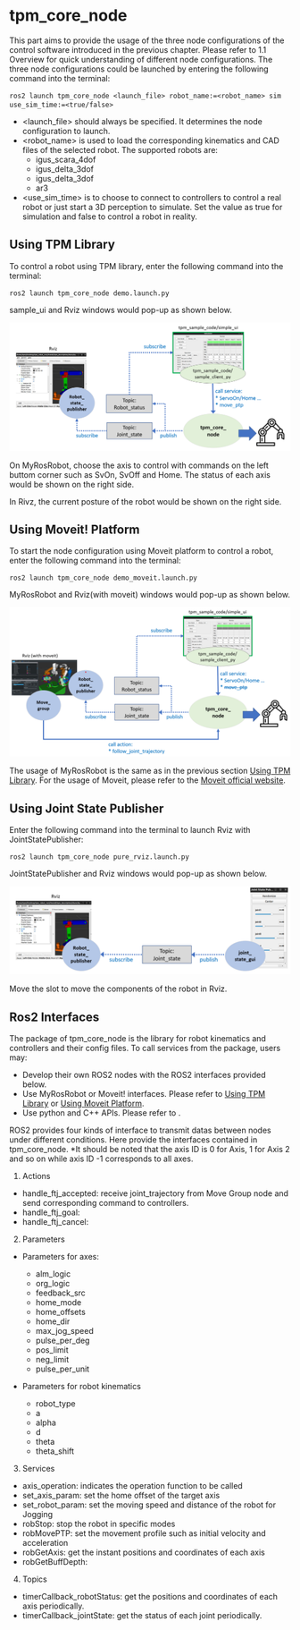 # tpm_core_node
This part aims to provide the usage of the three node configurations of the control software introduced in the previous chapter. Please refer to 1.1 Overview for quick understanding of different node configurations.
The three node configurations could be launched by entering the following command into the terminal:
```
ros2 launch tpm_core_node <launch_file> robot_name:=<robot_name> sim use_sim_time:=<true/false>
```
- <launch_file> should always be specified. It determines the node configuration to launch.
- <robot_name> is used to load the corresponding kinematics and CAD files of the selected robot. The supported robots are:
    - igus_scara_4dof
    - igus_delta_3dof
    - igus_delta_3dof
    - ar3
- <use_sim_time> is to choose to connect to controllers to control a real robot or just start a 3D perception to simulate. Set the value as true for simulation and false to control a robot in reality.

## Using TPM Library
To control a robot using TPM library, enter the following command into the terminal:
```
ros2 launch tpm_core_node demo.launch.py
```
sample_ui and Rviz windows would pop-up as shown below.

![Using TPM Library](Image/tpm_library.png)

On MyRosRobot, choose the axis to control with commands on the left buttom corner such as SvOn, SvOff and Home. The status of each axis would be shown on the right side.

In Rivz, the current posture of the robot would be shown on the right side.

## Using Moveit! Platform
To start the node configuration using Moveit platform to control a robot, enter the following command into the terminal:
```
ros2 launch tpm_core_node demo_moveit.launch.py
```
MyRosRobot and Rviz(with moveit) windows would pop-up as shown below.

![Using moveit](Image/using%20moveit.png)

The usage of MyRosRobot is the same as in the previous section [Using TPM Library](#using-tpm-library).
For the usage of Moveit, please refer to the [Moveit official website]().

## Using Joint State Publisher
Enter the following command into the terminal to launch Rviz with JointStatePublisher:
```
ros2 launch tpm_core_node pure_rviz.launch.py
```
JointStatePublisher and Rviz windows would pop-up as shown below.

![JointStatePublisher](Image/pure_rviz.png)

Move the slot to move the components of the robot in Rviz.

## Ros2 Interfaces
The package of tpm_core_node is the library for robot kinematics and controllers and their config files.
To call services from the package, users may:
- Develop their own ROS2 nodes with the ROS2 interfaces provided below.
- Use MyRosRobot or Moveit! interfaces. Please refer to [Using TPM Library](#using-tpm-library) or [Using Moveit Platform](#using-moveit-platform).
- Use python and C++ APIs. Please refer to .

ROS2 provides four kinds of interface to transmit datas between nodes under different conditions. Here provide the interfaces contained in tpm_core_node.
*It should be noted that the axis ID is 0 for Axis, 1 for Axis 2 and so on while axis ID -1 corresponds to all axes.
1. Actions
- handle_ftj_accepted: receive joint_trajectory from Move Group node and send corresponding command to controllers.
- handle_ftj_goal:
- handle_ftj_cancel:
2. Parameters
- Parameters for axes:
    - alm_logic
    - org_logic
    - feedback_src
    - home_mode
    - home_offsets
    - home_dir
    - max_jog_speed
    - pulse_per_deg
    - pos_limit
    - neg_limit
    - pulse_per_unit

- Parameters for robot kinematics
    - robot_type
    - a
    - alpha
    - d
    - theta
    - theta_shift

3. Services
- axis_operation: indicates the operation function to be called
- set_axis_param: set the home offset of the target axis
- set_robot_param: set the moving speed and distance of the robot for Jogging
- robStop: stop the robot in specific modes
- robMovePTP: set the movement profile such as initial velocity and acceleration
- robGetAxis: get the instant positions and coordinates of each axis
- robGetBuffDepth: 
4. Topics
- timerCallback_robotStatus: get the positions and coordinates of each axis periodically.
- timerCallback_jointState: get the status of each joint periodically.
